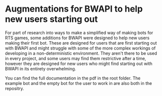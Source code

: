 # Augmentations for BWAPI to help new users starting out

For part of research into ways to make a simplified way of making bots for RTS games, some additions for BWAPI were designed to help new users making their first bot. These are designed for users that are first starting out with BWAPI and might struggle with some of the more complex workings of developing in a non-deterministic environment. They aren't there to be used in every project, and some users may find them restrictive after a time, however they are designed for new users who might find starting out with BWAPI in its entirety overwhelming.


You can find the full documentation in the pdf in the root folder. The example bot and the empty bot for the user to work in are also both in the repositry.
